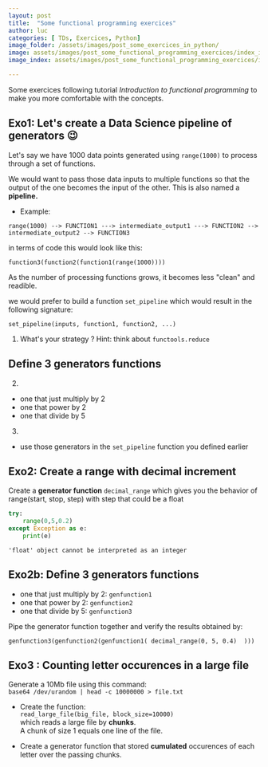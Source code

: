 ```yaml
---
layout: post
title:  "Some functional programming exercices"
author: luc
categories: [ TDs, Exercices, Python]
image_folder: /assets/images/post_some_exercices_in_python/
image: assets/images/post_some_functional_programming_exercices/index_img/cover.jpg
image_index: assets/images/post_some_functional_programming_exercices/index_img/cover.jpg

---
```


Some exercices following tutorial *Introduction to functional programming* to make you more comfortable with the concepts.


## Exo1: Let's create a Data Science pipeline of generators 😉

Let's say we have 1000 data points generated using `range(1000)` to process through a set of functions.

We would want to pass those data inputs to multiple functions so that the output of the one becomes the input of the other. This is also named a **pipeline.**

* Example:

`range(1000) --> FUNCTION1 ---> intermediate_output1 ---> FUNCTION2 --> intermediate_output2 --> FUNCTION3 `


in terms of code this would look like this:

`function3(function2(function1(range(1000))))`

As the number of processing functions grows, it becomes less "clean" and readible.

we would prefer to build a function `set_pipeline` which would result in the following signature:

`set_pipeline(inputs, function1, function2, ...)`


1. What's your strategy ? Hint: think about `functools.reduce`

## Define 3 generators functions
2.
* one that just multiply by 2
* one that power by 2
* one that divide by 5

3.
* use those generators in the `set_pipeline` function you defined earlier

## Exo2: Create a range with decimal increment

Create a **generator function** `decimal_range` which gives you the behavior of range(start, stop, step) with step that could be a float


```python
try:
    range(0,5,0.2)
except Exception as e:
    print(e)
```

    'float' object cannot be interpreted as an integer

## Exo2b: Define 3 generators functions
* one that just multiply by 2: `genfunction1`
* one that power by 2: `genfunction2`
* one that divide by 5: `genfunction3`

Pipe the generator function together and verify the results obtained by:

`genfunction3(genfunction2(genfunction1( decimal_range(0, 5, 0.4)  )))`


## Exo3 : Counting letter occurences in a large file

Generate a 10Mb file using this command:<br>
`base64 /dev/urandom | head -c 10000000 > file.txt`


* Create the function:<br>
`read_large_file(big_file, block_size=10000)`<br>
which reads a large file by **chunks**.<br>
A chunk of size 1 equals one line of the file.

* Create a generator function that stored **cumulated** occurences of each letter over the passing chunks.
